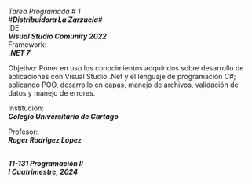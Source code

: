 _Tarea Programada # 1_<br>
#_<strong>Distribuidora La Zarzuela</strong>_# <br>
IDE <br> _<strong>Visual Studio Comunity 2022</strong>_ <br>
Framework: <br> _<strong>.NET 7</strong>_ <br>

Objetivo: Poner en uso los conocimientos adquiridos sobre desarrollo de aplicaciones con Visual Studio .Net y el lenguaje de programación C#;<br>
aplicando POO, desarrollo en capas, manejo de archivos, validación de datos y manejo de errores.

Institucion: <br> _<strong>Colegio Universitario de Cartago</strong>_ <br>

Profesor: <br> _<strong>Roger Rodrigez López</strong>_ <br>

<br> _<strong>TI-131 Programación II <br>   I Cuatrimestre, 2024</strong>_ <br>
 

 

